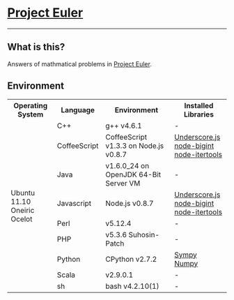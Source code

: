 # [Project Euler](http://projecteuler.net)

---
## What is this?
Answers of mathmatical problems in [Project Euler](http://projecteuler.net).

## Environment
<table>
  <tr>
    <th>Operating System</th>
    <th>Language</th>
    <th>Environment</th>
    <th>Installed Libraries</th>
  </tr>
  <tr>
    <td rowspan="9">Ubuntu 11.10<br>Oneiric Ocelot</td>
    <td>C++</td>
    <td>g++ v4.6.1</td>
    <td>-</td>
  </tr>
  <tr>
    <td>CoffeeScript</td>
    <td>CoffeeScript v1.3.3 on Node.js v0.8.7</td>
    <td>
        <a href="http://underscorejs.org">Underscore.js</a><br>
        <a href="http://github.com/substack/node-bigint">node-bigint</a><br>
        <a href="https://github.com/thegoleffect/node-itertools">node-itertools</a>
    </td>
  </tr>
  <tr>
    <td>Java</td>
    <td>v1.6.0_24 on OpenJDK 64-Bit Server VM</td>
    <td>-</td>
  </tr>
  <tr>
    <td>Javascript</td>
    <td>Node.js v0.8.7</td>
    <td>
        <a href="http://underscorejs.org">Underscore.js</a><br>
        <a href="http://github.com/substack/node-bigint">node-bigint</a><br>
        <a href="https://github.com/thegoleffect/node-itertools">node-itertools</a>
    </td>
  </tr>
  <tr>
    <td>Perl</td>
    <td>v5.12.4</td>
    <td>-</td>
  </tr>
  <tr>
    <td>PHP</td>
    <td>v5.3.6 Suhosin-Patch</td>
    <td>-</td>
  </tr>
  <tr>
    <td>Python</td>
    <td>CPython v2.7.2</td>
    <td>
        <a href="http://sympy.org">Sympy</a><br>
        <a href="http://numpy.scipy.org">Numpy</a>
    </td>
  </tr>
  <tr>
    <td>Scala</td>
    <td>v2.9.0.1</td>
    <td>-</td>
  </tr>
  <tr>
    <td>sh</td>
    <td>bash v4.2.10(1)</td>
    <td>-</td>
  </tr>
</table>
